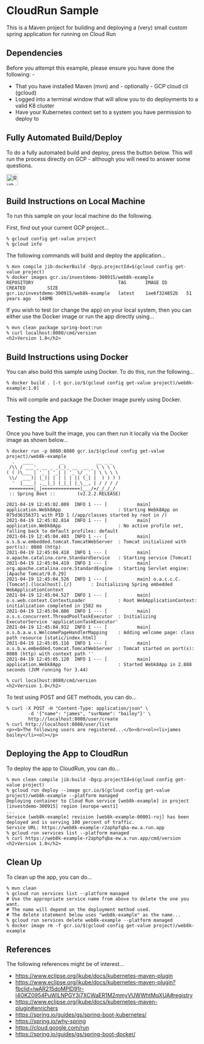 CloudRun Sample
===============

This is a Maven project for building and deploying a (very) small custom spring application for running
on Cloud Run

Dependencies
------------
Before you attempt this example, please ensure you have done the following: -
- That you have installed Maven (mvn) and - optionally - GCP cloud cli (gcloud)
- Logged into a terminal window that will allow you to do deployments to a valid K8 cluster
- Have your Kubernetes context set to a system you have permission to deploy to

Fully Automated Build/Deploy
----------------------------
To do a fully automated build and deploy, press the button below. This will run the process directly on
GCP - although you will need to answer some questions.

[<img src="https://storage.googleapis.com/cloudrun/button.svg" alt="Run on Google Cloud" height="30">][run_button_auto]

Build Instructions on Local Machine
-----------------------------------
To run this sample on your local machine do the following.

First, find out your current GCP project...

    % gcloud config get-value project 
    % gcloud info
    
The following commands will build and deploy the application...

    % mvn compile jib:dockerBuild -Dgcp.projectId=$(gcloud config get-value project)
    % docker images gcr.io/investdemo-300915/web8k-example
    REPOSITORY                               TAG       IMAGE ID       CREATED        SIZE
    gcr.io/investdemo-300915/web8k-example   latest    1ae6f324852b   51 years ago   148MB

If you wish to test (or change the app) on your local system, then you can either use the 
Docker image or run the app directly using...

    % mvn clean package spring-boot:run
    % curl localhost:8080/cmd/version
    <h2>Version 1.0</h2>

Build Instructions using Docker
-------------------------------
You can also build this sample using Docker. To do this, run the following...

    % docker build . [-t gcr.io/$(gcloud config get-value project)/web8k-example:1.0]

This will compile and package the Docker image purely using Docker.

Testing the App
---------------
Once you have built the image, you can then run it locally via the Docker image as shown
below...

    % docker run -p 8080:8080 gcr.io/$(gcloud config get-value project)/web8k-example
      .   ____          _            __ _ _
     /\\ / ___'_ __ _ _(_)_ __  __ _ \ \ \ \
    ( ( )\___ | '_ | '_| | '_ \/ _` | \ \ \ \
     \\/  ___)| |_)| | | | | || (_| |  ) ) ) )
      '  |____| .__|_| |_|_| |_\__, | / / / /
     =========|_|==============|___/=/_/_/_/
     :: Spring Boot ::        (v2.2.2.RELEASE)

    2021-04-19 12:45:02.809  INFO 1 --- [           main] application.Webk8App                     : Starting Webk8App on 075d36156371 with PID 1 (/app/classes started by root in /)
    2021-04-19 12:45:02.814  INFO 1 --- [           main] application.Webk8App                     : No active profile set, falling back to default profiles: default
    2021-04-19 12:45:04.403  INFO 1 --- [           main] o.s.b.w.embedded.tomcat.TomcatWebServer  : Tomcat initialized with port(s): 8080 (http)
    2021-04-19 12:45:04.418  INFO 1 --- [           main] o.apache.catalina.core.StandardService   : Starting service [Tomcat]
    2021-04-19 12:45:04.419  INFO 1 --- [           main] org.apache.catalina.core.StandardEngine  : Starting Servlet engine: [Apache Tomcat/9.0.29]
    2021-04-19 12:45:04.526  INFO 1 --- [           main] o.a.c.c.C.[Tomcat].[localhost].[/]       : Initializing Spring embedded WebApplicationContext
    2021-04-19 12:45:04.527  INFO 1 --- [           main] o.s.web.context.ContextLoader            : Root WebApplicationContext: initialization completed in 1582 ms
    2021-04-19 12:45:04.806  INFO 1 --- [           main] o.s.s.concurrent.ThreadPoolTaskExecutor  : Initializing ExecutorService 'applicationTaskExecutor'
    2021-04-19 12:45:04.932  INFO 1 --- [           main] o.s.b.a.w.s.WelcomePageHandlerMapping    : Adding welcome page: class path resource [static/index.html]
    2021-04-19 12:45:05.116  INFO 1 --- [           main] o.s.b.w.embedded.tomcat.TomcatWebServer  : Tomcat started on port(s): 8080 (http) with context path ''
    2021-04-19 12:45:05.120  INFO 1 --- [           main] application.Webk8App                     : Started Webk8App in 2.888 seconds (JVM running for 3.44)    

    % curl localhost:8080/cmd/version
    <h2>Version 1.0</h2>

To test using POST and GET methods, you can do...

    % curl -X POST -H "Content-Type: application/json" \
            -d '{"name": "james", "surName": "bailey"}' \
            http://localhost:8080/user/create
    % curl http://localhost:8080/user/list
    <p><b>The following users are registered...</b><br><ol><li>james bailey</li><ol></p>


Deploying the App to CloudRun
-----------------------------
To deploy the app to CloudRun, you can do...

    % mvn clean compile jib:build -Dgcp.projectId=$(gcloud config get-value project)
    % gcloud run deploy --image gcr.io/$(gcloud config get-value project)/web8k-example --platform managed
    Deploying container to Cloud Run service [web8k-example] in project [investdemo-300915] region [europe-west1]
    ... 
    Service [web8k-example] revision [web8k-example-00001-roj] has been deployed and is serving 100 percent of traffic.
    Service URL: https://web8k-example-r2aphpfqba-ew.a.run.app
    % gcloud run services list --platform managed
    % curl https://web8k-example-r2aphpfqba-ew.a.run.app/cmd/version
    <h2>Version 1.0</h2>

Clean Up
--------
To clean up the app, you can do...

    % mvn clean 
    % gcloud run services list --platform managed
    # Use the appropriate service name from above to delete the one you want.
    # The name will depend on the deployment method used.
    # The delete statement below uses "web8k-example" as the name...
    % gcloud run services delete web8k-example --platform managed
    % docker image rm -f gcr.io/$(gcloud config get-value project)/web8k-example 


References
----------
The following references might be of interest...
- https://www.eclipse.org/jkube/docs/kubernetes-maven-plugin
- https://www.eclipse.org/jkube/docs/kubernetes-maven-plugin?fbclid=IwAR215doMPlD91r-l4OKZ0954PuWILNPGY3i7XCWaER1M2mmyVUWWhtMqXUA#registry
- https://www.eclipse.org/jkube/docs/kubernetes-maven-plugin#enrichers
- https://spring.io/guides/gs/spring-boot-kubernetes/
- https://spring.io/why-spring
- https://cloud.google.com/run
- https://spring.io/guides/gs/spring-boot-docker/

[run_button_auto]: https://deploy.cloud.run/?git_repo=https://github.com/tpayne/CloudRun&dir=samples/SimpleSpringApp
